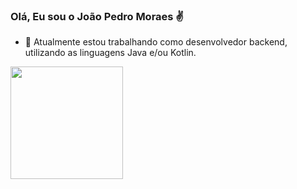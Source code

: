 ### Olá, Eu sou o João Pedro Moraes ✌

- 🔭 Atualmente estou trabalhando como desenvolvedor backend, utilizando as linguagens Java e/ou Kotlin.

<div>
  <img height="180em" src="https://github-readme-stats.vercel.app/api?username=jpmoraess&show_icons=true&theme=dracula&include_all_commits=true&count_private=true"/>
</div>  

